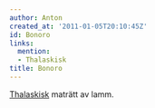 ```yaml
---
author: Anton
created_at: '2011-01-05T20:10:45Z'
id: Bonoro
links:
  mention:
  - Thalaskisk
title: Bonoro
---
```


[Thalaskisk] maträtt av lamm.

  [Thalaskisk]: Thalaskisk
